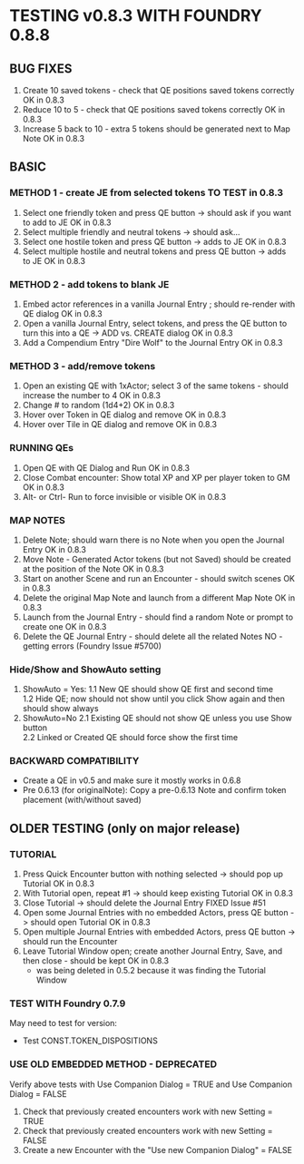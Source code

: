 # TESTING v0.8.3 WITH FOUNDRY 0.8.8

## BUG FIXES
1. Create 10 saved tokens - check that QE positions saved tokens correctly                                  OK in 0.8.3
2. Reduce 10 to 5 - check that QE positions saved tokens correctly                                          OK in 0.8.3
3. Increase 5 back to 10 - extra 5 tokens should be generated next to Map Note                              OK in 0.8.3

## BASIC
### METHOD 1 - create JE from selected tokens                                                               TO TEST in 0.8.3
1. Select one friendly token and press QE button -> should ask if you want to add to JE                     OK in 0.8.3			            	
2. Select multiple friendly and neutral tokens -> should ask...						                
3. Select one hostile token and press QE button -> adds to JE	                                            OK in 0.8.3					               
4. Select multiple hostile and neutral tokens and press QE button -> adds to JE 				            OK in 0.8.3	

### METHOD 2 - add tokens to blank JE
1. Embed actor references in a vanilla Journal Entry ; should re-render with QE dialog                       OK in 0.8.3	
2. Open a vanilla Journal Entry, select tokens, and press the QE button to turn this into a QE -> ADD vs. CREATE dialog   OK in 0.8.3
3. Add a Compendium Entry "Dire Wolf" to the Journal Entry		                                       	    OK in 0.8.3

### METHOD 3 - add/remove tokens                                                        
1. Open an existing QE with 1xActor; select 3 of the same tokens - should increase the number to 4          OK in 0.8.3
2. Change # to random (1d4+2)                                                                              OK in 0.8.3
3. Hover over Token in QE dialog and remove                                                                 OK in 0.8.3								
4. Hover over Tile in QE dialog and remove		                                                            OK in 0.8.3

### RUNNING QEs
1. Open QE with QE Dialog and Run                                                                           OK in 0.8.3
2. Close Combat encounter: Show total XP and XP per player token to GM                                     OK in 0.8.3
3. Alt- or Ctrl- Run to force invisible or visible                                                          OK in 0.8.3

### MAP NOTES
1. Delete Note; should warn there is no Note when you open the Journal Entry                                OK in 0.8.3 				               
2. Move Note - Generated Actor tokens (but not Saved) should be created at the position of the Note         OK in 0.8.3		               		
3. Start on another Scene and run an Encounter - should switch scenes     					                OK in 0.8.3
5. Delete the original Map Note and launch from a different Map Note                                        OK in 0.8.3                                       
7. Launch from the Journal Entry - should find a random Note or prompt to create one                        OK in 0.8.3
8. Delete the QE Journal Entry - should delete all the related Notes                                        NO - getting errors (Foundry Issue #5700)						                                      															

### Hide/Show and ShowAuto setting
1. ShowAuto = Yes:
1.1 New QE should show QE first and second time								
1.2 Hide QE; now should not show until you click Show again and then should show always				
2. ShowAuto=No
2.1 Existing QE should not show QE unless you use Show button							
2.2 Linked or Created QE should force show the first time

### BACKWARD COMPATIBILITY
- Create a QE in v0.5 and make sure it mostly works in 0.6.8
- Pre 0.6.13 (for originalNote): Copy a pre-0.6.13 Note and confirm token placement (with/without saved)
## OLDER TESTING (only on major release)
                                                       	

### TUTORIAL
1. Press Quick Encounter button with nothing selected -> should pop up Tutorial					 			OK in 0.8.3             		
2. With Tutorial open, repeat #1 -> should keep existing Tutorial         						        	OK in 0.8.3                        	
3. Close Tutorial -> should delete the Journal Entry                          						        FIXED Issue #51				    	
4. Open some Journal Entries with no embedded Actors, press QE button -> should open Tutorial               OK in 0.8.3  		    	
5. Open multiple Journal Entries with embedded Actors, press QE button -> should run the Encounter		    		
6. Leave Tutorial Window open; create another Journal Entry, Save, and then close - should be kept		    OK in 0.8.3 	
    - was being deleted in 0.5.2 because it was finding the Tutorial Window


### TEST WITH Foundry 0.7.9
May need to test for version:
- Test CONST.TOKEN_DISPOSITIONS

### USE OLD EMBEDDED METHOD - DEPRECATED
Verify above tests with Use Companion Dialog = TRUE and Use Companion Dialog = FALSE
1. Check that previously created encounters work with new Setting = TRUE
2. Check that previously created encounters work with new Setting = FALSE
3. Create a new Encounter with the "Use new Companion Dialog" = FALSE

